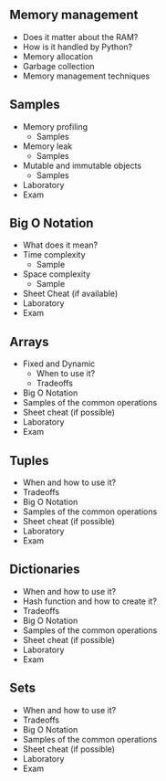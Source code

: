 ## Memory management 

- Does it matter about the RAM? 
- How is it handled by Python? 
- Memory allocation 
- Garbage collection 
- Memory management techniques 

## Samples 

- Memory profiling 
  - Samples
- Memory leak 
  - Samples     
- Mutable and immutable objects 
  - Samples 
- Laboratory 
- Exam 

## Big O Notation 
- What does it mean? 
-    Time complexity 
     - Sample
-  Space complexity 
     - Sample 
- Sheet Cheat (if available) 
- Laboratory 
- Exam 

## Arrays 

- Fixed and Dynamic 
     - When to use it? 
     - Tradeoffs 
- Big O Notation 
- Samples of the common operations 
- Sheet cheat (if possible) 
- Laboratory 
- Exam 

## Tuples 

-    When and how to use it? 
-    Tradeoffs 
-    Big O Notation 
-    Samples of the common operations 
-    Sheet cheat (if possible) 
-    Laboratory 
-    Exam 

 

## Dictionaries 

- When and how to use it? 
- Hash function and how to create it? 
- Tradeoffs 
- Big O Notation 
- Samples of the common operations 
- Sheet cheat (if possible) 
- Laboratory 
- Exam 

 

## Sets 

-    When and how to use it?
-    Tradeoffs
-    Big O Notation
-    Samples of the common operations
-   Sheet cheat (if possible)
-    Laboratory
-    Exam 